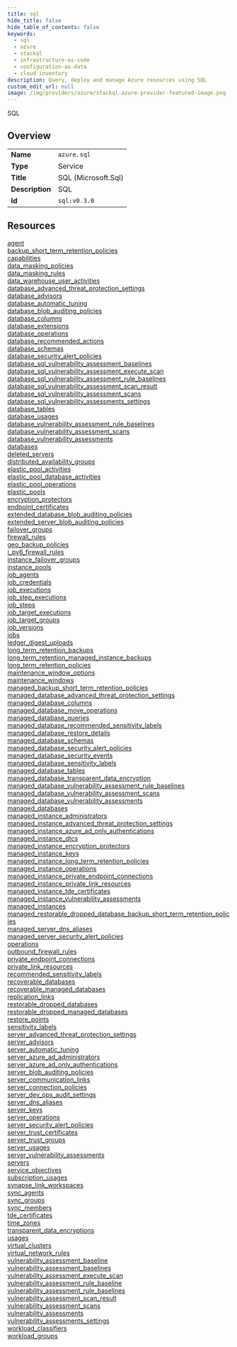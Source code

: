 ```yaml
---
title: sql
hide_title: false
hide_table_of_contents: false
keywords:
  - sql
  - azure
  - stackql
  - infrastructure-as-code
  - configuration-as-data
  - cloud inventory
description: Query, deploy and manage Azure resources using SQL
custom_edit_url: null
image: /img/providers/azure/stackql-azure-provider-featured-image.png
---
```

SQL  
    

## Overview
<table><tbody>
<tr><td><b>Name</b></td><td><code>azure.sql</code></td></tr>
<tr><td><b>Type</b></td><td>Service</td></tr>
<tr><td><b>Title</b></td><td>SQL (Microsoft.Sql)</td></tr>
<tr><td><b>Description</b></td><td>SQL</td></tr>
<tr><td><b>Id</b></td><td><code>sql:v0.3.0</code></td></tr>
</tbody></table>

## Resources
<div class="row">
<div class="providerDocColumn">
<a href="/providers/azure/sql/agent/">agent</a><br />
<a href="/providers/azure/sql/backup_short_term_retention_policies/">backup_short_term_retention_policies</a><br />
<a href="/providers/azure/sql/capabilities/">capabilities</a><br />
<a href="/providers/azure/sql/data_masking_policies/">data_masking_policies</a><br />
<a href="/providers/azure/sql/data_masking_rules/">data_masking_rules</a><br />
<a href="/providers/azure/sql/data_warehouse_user_activities/">data_warehouse_user_activities</a><br />
<a href="/providers/azure/sql/database_advanced_threat_protection_settings/">database_advanced_threat_protection_settings</a><br />
<a href="/providers/azure/sql/database_advisors/">database_advisors</a><br />
<a href="/providers/azure/sql/database_automatic_tuning/">database_automatic_tuning</a><br />
<a href="/providers/azure/sql/database_blob_auditing_policies/">database_blob_auditing_policies</a><br />
<a href="/providers/azure/sql/database_columns/">database_columns</a><br />
<a href="/providers/azure/sql/database_extensions/">database_extensions</a><br />
<a href="/providers/azure/sql/database_operations/">database_operations</a><br />
<a href="/providers/azure/sql/database_recommended_actions/">database_recommended_actions</a><br />
<a href="/providers/azure/sql/database_schemas/">database_schemas</a><br />
<a href="/providers/azure/sql/database_security_alert_policies/">database_security_alert_policies</a><br />
<a href="/providers/azure/sql/database_sql_vulnerability_assessment_baselines/">database_sql_vulnerability_assessment_baselines</a><br />
<a href="/providers/azure/sql/database_sql_vulnerability_assessment_execute_scan/">database_sql_vulnerability_assessment_execute_scan</a><br />
<a href="/providers/azure/sql/database_sql_vulnerability_assessment_rule_baselines/">database_sql_vulnerability_assessment_rule_baselines</a><br />
<a href="/providers/azure/sql/database_sql_vulnerability_assessment_scan_result/">database_sql_vulnerability_assessment_scan_result</a><br />
<a href="/providers/azure/sql/database_sql_vulnerability_assessment_scans/">database_sql_vulnerability_assessment_scans</a><br />
<a href="/providers/azure/sql/database_sql_vulnerability_assessments_settings/">database_sql_vulnerability_assessments_settings</a><br />
<a href="/providers/azure/sql/database_tables/">database_tables</a><br />
<a href="/providers/azure/sql/database_usages/">database_usages</a><br />
<a href="/providers/azure/sql/database_vulnerability_assessment_rule_baselines/">database_vulnerability_assessment_rule_baselines</a><br />
<a href="/providers/azure/sql/database_vulnerability_assessment_scans/">database_vulnerability_assessment_scans</a><br />
<a href="/providers/azure/sql/database_vulnerability_assessments/">database_vulnerability_assessments</a><br />
<a href="/providers/azure/sql/databases/">databases</a><br />
<a href="/providers/azure/sql/deleted_servers/">deleted_servers</a><br />
<a href="/providers/azure/sql/distributed_availability_groups/">distributed_availability_groups</a><br />
<a href="/providers/azure/sql/elastic_pool_activities/">elastic_pool_activities</a><br />
<a href="/providers/azure/sql/elastic_pool_database_activities/">elastic_pool_database_activities</a><br />
<a href="/providers/azure/sql/elastic_pool_operations/">elastic_pool_operations</a><br />
<a href="/providers/azure/sql/elastic_pools/">elastic_pools</a><br />
<a href="/providers/azure/sql/encryption_protectors/">encryption_protectors</a><br />
<a href="/providers/azure/sql/endpoint_certificates/">endpoint_certificates</a><br />
<a href="/providers/azure/sql/extended_database_blob_auditing_policies/">extended_database_blob_auditing_policies</a><br />
<a href="/providers/azure/sql/extended_server_blob_auditing_policies/">extended_server_blob_auditing_policies</a><br />
<a href="/providers/azure/sql/failover_groups/">failover_groups</a><br />
<a href="/providers/azure/sql/firewall_rules/">firewall_rules</a><br />
<a href="/providers/azure/sql/geo_backup_policies/">geo_backup_policies</a><br />
<a href="/providers/azure/sql/i_pv6_firewall_rules/">i_pv6_firewall_rules</a><br />
<a href="/providers/azure/sql/instance_failover_groups/">instance_failover_groups</a><br />
<a href="/providers/azure/sql/instance_pools/">instance_pools</a><br />
<a href="/providers/azure/sql/job_agents/">job_agents</a><br />
<a href="/providers/azure/sql/job_credentials/">job_credentials</a><br />
<a href="/providers/azure/sql/job_executions/">job_executions</a><br />
<a href="/providers/azure/sql/job_step_executions/">job_step_executions</a><br />
<a href="/providers/azure/sql/job_steps/">job_steps</a><br />
<a href="/providers/azure/sql/job_target_executions/">job_target_executions</a><br />
<a href="/providers/azure/sql/job_target_groups/">job_target_groups</a><br />
<a href="/providers/azure/sql/job_versions/">job_versions</a><br />
<a href="/providers/azure/sql/jobs/">jobs</a><br />
<a href="/providers/azure/sql/ledger_digest_uploads/">ledger_digest_uploads</a><br />
<a href="/providers/azure/sql/long_term_retention_backups/">long_term_retention_backups</a><br />
<a href="/providers/azure/sql/long_term_retention_managed_instance_backups/">long_term_retention_managed_instance_backups</a><br />
<a href="/providers/azure/sql/long_term_retention_policies/">long_term_retention_policies</a><br />
<a href="/providers/azure/sql/maintenance_window_options/">maintenance_window_options</a><br />
<a href="/providers/azure/sql/maintenance_windows/">maintenance_windows</a><br />
<a href="/providers/azure/sql/managed_backup_short_term_retention_policies/">managed_backup_short_term_retention_policies</a><br />
<a href="/providers/azure/sql/managed_database_advanced_threat_protection_settings/">managed_database_advanced_threat_protection_settings</a><br />
<a href="/providers/azure/sql/managed_database_columns/">managed_database_columns</a><br />
<a href="/providers/azure/sql/managed_database_move_operations/">managed_database_move_operations</a><br />
<a href="/providers/azure/sql/managed_database_queries/">managed_database_queries</a><br />
<a href="/providers/azure/sql/managed_database_recommended_sensitivity_labels/">managed_database_recommended_sensitivity_labels</a><br />
<a href="/providers/azure/sql/managed_database_restore_details/">managed_database_restore_details</a><br />
<a href="/providers/azure/sql/managed_database_schemas/">managed_database_schemas</a><br />
<a href="/providers/azure/sql/managed_database_security_alert_policies/">managed_database_security_alert_policies</a><br />
<a href="/providers/azure/sql/managed_database_security_events/">managed_database_security_events</a><br />
<a href="/providers/azure/sql/managed_database_sensitivity_labels/">managed_database_sensitivity_labels</a><br />
<a href="/providers/azure/sql/managed_database_tables/">managed_database_tables</a><br />
<a href="/providers/azure/sql/managed_database_transparent_data_encryption/">managed_database_transparent_data_encryption</a><br />
<a href="/providers/azure/sql/managed_database_vulnerability_assessment_rule_baselines/">managed_database_vulnerability_assessment_rule_baselines</a><br />
</div>
<div class="providerDocColumn">
<a href="/providers/azure/sql/managed_database_vulnerability_assessment_scans/">managed_database_vulnerability_assessment_scans</a><br />
<a href="/providers/azure/sql/managed_database_vulnerability_assessments/">managed_database_vulnerability_assessments</a><br />
<a href="/providers/azure/sql/managed_databases/">managed_databases</a><br />
<a href="/providers/azure/sql/managed_instance_administrators/">managed_instance_administrators</a><br />
<a href="/providers/azure/sql/managed_instance_advanced_threat_protection_settings/">managed_instance_advanced_threat_protection_settings</a><br />
<a href="/providers/azure/sql/managed_instance_azure_ad_only_authentications/">managed_instance_azure_ad_only_authentications</a><br />
<a href="/providers/azure/sql/managed_instance_dtcs/">managed_instance_dtcs</a><br />
<a href="/providers/azure/sql/managed_instance_encryption_protectors/">managed_instance_encryption_protectors</a><br />
<a href="/providers/azure/sql/managed_instance_keys/">managed_instance_keys</a><br />
<a href="/providers/azure/sql/managed_instance_long_term_retention_policies/">managed_instance_long_term_retention_policies</a><br />
<a href="/providers/azure/sql/managed_instance_operations/">managed_instance_operations</a><br />
<a href="/providers/azure/sql/managed_instance_private_endpoint_connections/">managed_instance_private_endpoint_connections</a><br />
<a href="/providers/azure/sql/managed_instance_private_link_resources/">managed_instance_private_link_resources</a><br />
<a href="/providers/azure/sql/managed_instance_tde_certificates/">managed_instance_tde_certificates</a><br />
<a href="/providers/azure/sql/managed_instance_vulnerability_assessments/">managed_instance_vulnerability_assessments</a><br />
<a href="/providers/azure/sql/managed_instances/">managed_instances</a><br />
<a href="/providers/azure/sql/managed_restorable_dropped_database_backup_short_term_retention_policies/">managed_restorable_dropped_database_backup_short_term_retention_policies</a><br />
<a href="/providers/azure/sql/managed_server_dns_aliases/">managed_server_dns_aliases</a><br />
<a href="/providers/azure/sql/managed_server_security_alert_policies/">managed_server_security_alert_policies</a><br />
<a href="/providers/azure/sql/operations/">operations</a><br />
<a href="/providers/azure/sql/outbound_firewall_rules/">outbound_firewall_rules</a><br />
<a href="/providers/azure/sql/private_endpoint_connections/">private_endpoint_connections</a><br />
<a href="/providers/azure/sql/private_link_resources/">private_link_resources</a><br />
<a href="/providers/azure/sql/recommended_sensitivity_labels/">recommended_sensitivity_labels</a><br />
<a href="/providers/azure/sql/recoverable_databases/">recoverable_databases</a><br />
<a href="/providers/azure/sql/recoverable_managed_databases/">recoverable_managed_databases</a><br />
<a href="/providers/azure/sql/replication_links/">replication_links</a><br />
<a href="/providers/azure/sql/restorable_dropped_databases/">restorable_dropped_databases</a><br />
<a href="/providers/azure/sql/restorable_dropped_managed_databases/">restorable_dropped_managed_databases</a><br />
<a href="/providers/azure/sql/restore_points/">restore_points</a><br />
<a href="/providers/azure/sql/sensitivity_labels/">sensitivity_labels</a><br />
<a href="/providers/azure/sql/server_advanced_threat_protection_settings/">server_advanced_threat_protection_settings</a><br />
<a href="/providers/azure/sql/server_advisors/">server_advisors</a><br />
<a href="/providers/azure/sql/server_automatic_tuning/">server_automatic_tuning</a><br />
<a href="/providers/azure/sql/server_azure_ad_administrators/">server_azure_ad_administrators</a><br />
<a href="/providers/azure/sql/server_azure_ad_only_authentications/">server_azure_ad_only_authentications</a><br />
<a href="/providers/azure/sql/server_blob_auditing_policies/">server_blob_auditing_policies</a><br />
<a href="/providers/azure/sql/server_communication_links/">server_communication_links</a><br />
<a href="/providers/azure/sql/server_connection_policies/">server_connection_policies</a><br />
<a href="/providers/azure/sql/server_dev_ops_audit_settings/">server_dev_ops_audit_settings</a><br />
<a href="/providers/azure/sql/server_dns_aliases/">server_dns_aliases</a><br />
<a href="/providers/azure/sql/server_keys/">server_keys</a><br />
<a href="/providers/azure/sql/server_operations/">server_operations</a><br />
<a href="/providers/azure/sql/server_security_alert_policies/">server_security_alert_policies</a><br />
<a href="/providers/azure/sql/server_trust_certificates/">server_trust_certificates</a><br />
<a href="/providers/azure/sql/server_trust_groups/">server_trust_groups</a><br />
<a href="/providers/azure/sql/server_usages/">server_usages</a><br />
<a href="/providers/azure/sql/server_vulnerability_assessments/">server_vulnerability_assessments</a><br />
<a href="/providers/azure/sql/servers/">servers</a><br />
<a href="/providers/azure/sql/service_objectives/">service_objectives</a><br />
<a href="/providers/azure/sql/subscription_usages/">subscription_usages</a><br />
<a href="/providers/azure/sql/synapse_link_workspaces/">synapse_link_workspaces</a><br />
<a href="/providers/azure/sql/sync_agents/">sync_agents</a><br />
<a href="/providers/azure/sql/sync_groups/">sync_groups</a><br />
<a href="/providers/azure/sql/sync_members/">sync_members</a><br />
<a href="/providers/azure/sql/tde_certificates/">tde_certificates</a><br />
<a href="/providers/azure/sql/time_zones/">time_zones</a><br />
<a href="/providers/azure/sql/transparent_data_encryptions/">transparent_data_encryptions</a><br />
<a href="/providers/azure/sql/usages/">usages</a><br />
<a href="/providers/azure/sql/virtual_clusters/">virtual_clusters</a><br />
<a href="/providers/azure/sql/virtual_network_rules/">virtual_network_rules</a><br />
<a href="/providers/azure/sql/vulnerability_assessment_baseline/">vulnerability_assessment_baseline</a><br />
<a href="/providers/azure/sql/vulnerability_assessment_baselines/">vulnerability_assessment_baselines</a><br />
<a href="/providers/azure/sql/vulnerability_assessment_execute_scan/">vulnerability_assessment_execute_scan</a><br />
<a href="/providers/azure/sql/vulnerability_assessment_rule_baseline/">vulnerability_assessment_rule_baseline</a><br />
<a href="/providers/azure/sql/vulnerability_assessment_rule_baselines/">vulnerability_assessment_rule_baselines</a><br />
<a href="/providers/azure/sql/vulnerability_assessment_scan_result/">vulnerability_assessment_scan_result</a><br />
<a href="/providers/azure/sql/vulnerability_assessment_scans/">vulnerability_assessment_scans</a><br />
<a href="/providers/azure/sql/vulnerability_assessments/">vulnerability_assessments</a><br />
<a href="/providers/azure/sql/vulnerability_assessments_settings/">vulnerability_assessments_settings</a><br />
<a href="/providers/azure/sql/workload_classifiers/">workload_classifiers</a><br />
<a href="/providers/azure/sql/workload_groups/">workload_groups</a><br />
</div>
</div>
